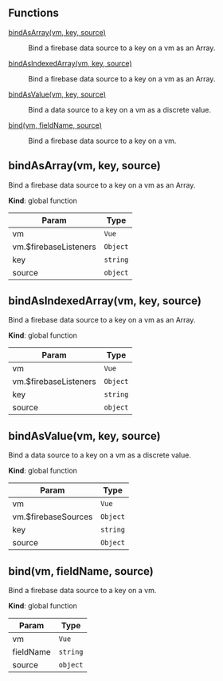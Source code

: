 ## Functions

<dl>
<dt><a href="#bindAsArray">bindAsArray(vm, key, source)</a></dt>
<dd><p>Bind a firebase data source to a key on a vm as an Array.</p>
</dd>
<dt><a href="#bindAsIndexedArray">bindAsIndexedArray(vm, key, source)</a></dt>
<dd><p>Bind a firebase data source to a key on a vm as an Array.</p>
</dd>
<dt><a href="#bindAsValue">bindAsValue(vm, key, source)</a></dt>
<dd><p>Bind a data source to a key on a vm as a discrete value.</p>
</dd>
<dt><a href="#bind">bind(vm, fieldName, source)</a></dt>
<dd><p>Bind a firebase data source to a key on a vm.</p>
</dd>
</dl>

<a name="bindAsArray"></a>

## bindAsArray(vm, key, source)
Bind a firebase data source to a key on a vm as an Array.

**Kind**: global function  

| Param | Type |
| --- | --- |
| vm | <code>Vue</code> | 
| vm.$firebaseListeners | <code>Object</code> | 
| key | <code>string</code> | 
| source | <code>object</code> | 

<a name="bindAsIndexedArray"></a>

## bindAsIndexedArray(vm, key, source)
Bind a firebase data source to a key on a vm as an Array.

**Kind**: global function  

| Param | Type |
| --- | --- |
| vm | <code>Vue</code> | 
| vm.$firebaseListeners | <code>Object</code> | 
| key | <code>string</code> | 
| source | <code>object</code> | 

<a name="bindAsValue"></a>

## bindAsValue(vm, key, source)
Bind a data source to a key on a vm as a discrete value.

**Kind**: global function  

| Param | Type |
| --- | --- |
| vm | <code>Vue</code> | 
| vm.$firebaseSources | <code>Object</code> | 
| key | <code>string</code> | 
| source | <code>Object</code> | 

<a name="bind"></a>

## bind(vm, fieldName, source)
Bind a firebase data source to a key on a vm.

**Kind**: global function  

| Param | Type |
| --- | --- |
| vm | <code>Vue</code> | 
| fieldName | <code>string</code> | 
| source | <code>object</code> | 

